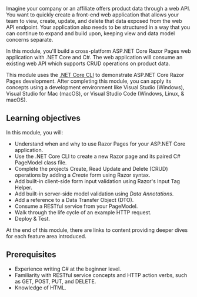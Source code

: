 Imagine your company or an affiliate offers product data through a web API. You want to quickly create a front-end web application that allows your team to view, create, update, and delete that data exposed from the web API endpoint. Your application also needs to be structured in a way that you can continue to expand and build upon, keeping view and data model concerns separate.

In this module, you'll build a cross-platform ASP.NET Core Razor Pages web application with .NET Core and C#. The web application will consume an existing web API which supports CRUD operations on product data.

This module uses the [.NET Core CLI](https://docs.microsoft.com/dotnet/core/tools/) to demonstrate ASP.NET Core Razor Pages development. After completing this module, you can apply its concepts using a development environment like Visual Studio (Windows), Visual Studio for Mac (macOS), or Visual Studio Code (Windows, Linux, & macOS).

## Learning objectives

In this module, you will:

* Understand when and why to use Razor Pages for your ASP.NET Core application.
* Use the .NET Core CLI to create a new Razor page and its paired C# PageModel class file.
* Complete the projects Create, Read Update and Delete (CRUD) operations by adding a *Create* form using Razor syntax.
* Add built-in client-side form input validation using Razor's Input Tag Helper.
* Add built-in server-side model validation using *Data Annotations*.
* Add a reference to a Data Transfer Object (DTO).
* Consume a RESTful service from your PageModel.
* Walk through the life cycle of an example HTTP request.
* Deploy & Test.

At the end of this module, there are links to content providing deeper dives for each feature area introduced.

## Prerequisites

* Experience writing C# at the beginner level.
* Familiarity with RESTful service concepts and HTTP action verbs, such as GET, POST, PUT, and DELETE.
* Knowledge of HTML.
